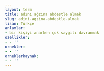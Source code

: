 ```yaml
---
layout: term
title: adını ağzına abdestle almak
slug: adini-agzina-abdestle-almak
lisan: Türkçe
anlamlar:
- bir kişiyi anarken çok saygılı davranmak
ozellikler:
- - ''
ornekler:
- - ''
orneklerkaynak:
- - ''
---
```

